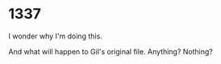 # 1337
I wonder why I'm doing this.

And what will happen to Gil's original file.
Anything?
Nothing?
